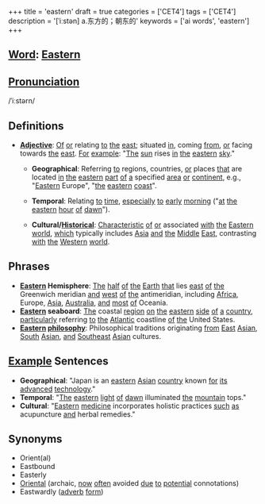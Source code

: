 +++
title = 'eastern'
draft = true
categories = ['CET4']
tags = ['CET4']
description = '[ˈiːstən] a.东方的；朝东的'
keywords = ['ai words', 'eastern']
+++

## [Word](/post/word/): [Eastern](/post/eastern/)

## [Pronunciation](/post/pronunciation/)
/ˈiːstərn/

## Definitions
- **[Adjective](/post/adjective/)**: [Of](/post/of/) [or](/post/or/) relating [to](/post/to/) [the](/post/the/) [east](/post/east/); situated [in](/post/in/), coming [from](/post/from/), [or](/post/or/) facing towards [the](/post/the/) [east](/post/east/). [For](/post/for/) [example](/post/example/): "[The](/post/the/) [sun](/post/sun/) rises [in](/post/in/) [the](/post/the/) [eastern](/post/eastern/) [sky](/post/sky/)."
  
  - **Geographical**: Referring [to](/post/to/) regions, countries, [or](/post/or/) places [that](/post/that/) are located [in](/post/in/) [the](/post/the/) [eastern](/post/eastern/) [part](/post/part/) [of](/post/of/) [a](/post/a/) specified [area](/post/area/) [or](/post/or/) [continent](/post/continent/), e.g., "[Eastern](/post/eastern/) Europe", "[the](/post/the/) [eastern](/post/eastern/) [coast](/post/coast/)".
  
  - **Temporal**: Relating [to](/post/to/) [time](/post/time/), [especially](/post/especially/) [to](/post/to/) [early](/post/early/) [morning](/post/morning/) ("[at](/post/at/) [the](/post/the/) [eastern](/post/eastern/) [hour](/post/hour/) [of](/post/of/) [dawn](/post/dawn/)").
  
  - **Cultural/[Historical](/post/historical/)**: [Characteristic](/post/characteristic/) [of](/post/of/) [or](/post/or/) associated [with](/post/with/) [the](/post/the/) [Eastern](/post/eastern/) [world](/post/world/), [which](/post/which/) typically includes [Asia](/post/asia/) [and](/post/and/) [the](/post/the/) [Middle](/post/middle/) [East](/post/east/), contrasting [with](/post/with/) [the](/post/the/) [Western](/post/western/) [world](/post/world/).

## Phrases
- **[Eastern](/post/eastern/) Hemisphere**: [The](/post/the/) [half](/post/half/) [of](/post/of/) [the](/post/the/) [Earth](/post/earth/) [that](/post/that/) lies [east](/post/east/) [of](/post/of/) [the](/post/the/) Greenwich meridian [and](/post/and/) [west](/post/west/) [of](/post/of/) [the](/post/the/) antimeridian, including [Africa](/post/africa/), Europe, [Asia](/post/asia/), [Australia](/post/australia/), [and](/post/and/) [most](/post/most/) [of](/post/of/) Oceania.
- **[Eastern](/post/eastern/) seaboard**: [The](/post/the/) coastal [region](/post/region/) [on](/post/on/) [the](/post/the/) [eastern](/post/eastern/) [side](/post/side/) [of](/post/of/) [a](/post/a/) [country](/post/country/), [particularly](/post/particularly/) referring [to](/post/to/) [the](/post/the/) [Atlantic](/post/atlantic/) coastline [of](/post/of/) [the](/post/the/) United States.
- **[Eastern](/post/eastern/) [philosophy](/post/philosophy/)**: Philosophical traditions originating [from](/post/from/) [East](/post/east/) [Asian](/post/asian/), [South](/post/south/) [Asian](/post/asian/), [and](/post/and/) [Southeast](/post/southeast/) [Asian](/post/asian/) cultures.

## [Example](/post/example/) Sentences
- **Geographical**: "Japan is an [eastern](/post/eastern/) [Asian](/post/asian/) [country](/post/country/) known [for](/post/for/) [its](/post/its/) [advanced](/post/advanced/) [technology](/post/technology/)."
- **Temporal**: "[The](/post/the/) [eastern](/post/eastern/) [light](/post/light/) [of](/post/of/) [dawn](/post/dawn/) illuminated [the](/post/the/) [mountain](/post/mountain/) tops."
- **Cultural**: "[Eastern](/post/eastern/) [medicine](/post/medicine/) incorporates holistic practices [such](/post/such/) [as](/post/as/) acupuncture [and](/post/and/) herbal remedies."

## Synonyms
- Orient(al)
- Eastbound
- Easterly
- [Oriental](/post/oriental/) (archaic, [now](/post/now/) [often](/post/often/) avoided [due](/post/due/) [to](/post/to/) [potential](/post/potential/) connotations)
- Eastwardly ([adverb](/post/adverb/) [form](/post/form/))
